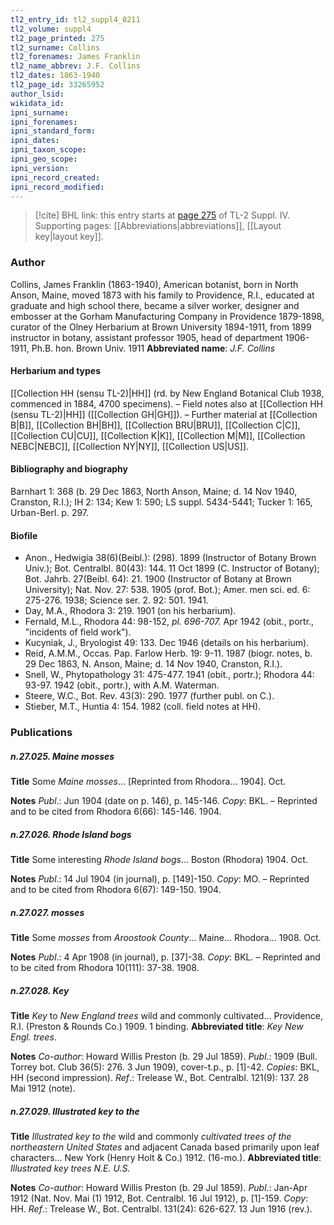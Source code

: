 ```yaml
---
tl2_entry_id: tl2_suppl4_0211
tl2_volume: suppl4
tl2_page_printed: 275
tl2_surname: Collins
tl2_forenames: James Franklin
tl2_name_abbrev: J.F. Collins
tl2_dates: 1863-1940
tl2_page_id: 33265952
author_lsid: 
wikidata_id: 
ipni_surname: 
ipni_forenames: 
ipni_standard_form: 
ipni_dates: 
ipni_taxon_scope: 
ipni_geo_scope: 
ipni_version: 
ipni_record_created: 
ipni_record_modified:
---
```



> [!cite] BHL link: this entry starts at [page 275](https://www.biodiversitylibrary.org/page/33265952) of TL-2 Suppl. IV.
> Supporting pages: [[Abbreviations|abbreviations]], [[Layout key|layout key]].

### Author

Collins, James Franklin (1863-1940), American botanist, born in North Anson, Maine, moved 1873 with his family to Providence, R.I., educated at graduate and high school there, became a silver worker, designer and embosser at the Gorham Manufacturing Company in Providence 1879-1898, curator of the Olney Herbarium at Brown University 1894-1911, from 1899 instructor in botany, assistant professor 1905, head of department 1906-1911, Ph.B. hon. Brown Univ. 1911 
**Abbreviated name**: *J.F. Collins*

#### Herbarium and types

[[Collection HH (sensu TL-2)|HH]] (rd. by New England Botanical Club 1938, commenced in 1884, 4700 specimens). – Field notes also at [[Collection HH (sensu TL-2)|HH]] ([[Collection GH|GH]]). – Further material at [[Collection B|B]], [[Collection BH|BH]], [[Collection BRU|BRU]], [[Collection C|C]], [[Collection CU|CU]], [[Collection K|K]], [[Collection M|M]], [[Collection NEBC|NEBC]], [[Collection NY|NY]], [[Collection US|US]].

#### Bibliography and biography

Barnhart 1: 368 (b. 29 Dec 1863, North Anson, Maine; d. 14 Nov 1940, Cranston, R.I.); IH 2: 134; Kew 1: 590; LS suppl. 5434-5441; Tucker 1: 165, Urban-Berl. p. 297.

#### Biofile

- Anon., Hedwigia 38(6)(Beibl.): (298). 1899 (Instructor of Botany Brown Univ.); Bot. Centralbl. 80(43): 144. 11 Oct 1899 (C. Instructor of Botany); Bot. Jahrb. 27(Beibl. 64): 21. 1900 (Instructor of Botany at Brown University); Nat. Nov. 27: 538. 1905 (prof. Bot.); Amer. men sci. ed. 6: 275-276. 1938; Science ser. 2. 92: 501. 1941.
- Day, M.A., Rhodora 3: 219. 1901 (on his herbarium).
- Fernald, M.L., Rhodora 44: 98-152, *pl. 696-707.* Apr 1942 (obit., portr., "incidents of field work").
- Kucyniak, J., Bryologist 49: 133. Dec 1946 (details on his herbarium).
- Reid, A.M.M., Occas. Pap. Farlow Herb. 19: 9-11. 1987 (biogr. notes, b. 29 Dec 1863, N. Anson, Maine; d. 14 Nov 1940, Cranston, R.I.).
- Snell, W., Phytopathology 31: 475-477. 1941 (obit., portr.); Rhodora 44: 93-97. 1942 (obit., portr.), with A.M. Waterman.
- Steere, W.C., Bot. Rev. 43(3): 290. 1977 (further publ. on C.).
- Stieber, M.T., Huntia 4: 154. 1982 (coll. field notes at HH).

### Publications

##### n.27.025. Maine mosses

**Title**
Some *Maine mosses*... \[Reprinted from Rhodora... 1904\]. Oct.

**Notes**
*Publ*.: Jun 1904 (date on p. 146), p. 145-146. *Copy*: BKL. – Reprinted and to be cited from Rhodora 6(66): 145-146. 1904.

##### n.27.026. Rhode Island bogs

**Title**
Some interesting *Rhode Island bogs*... Boston (Rhodora) 1904. Oct.

**Notes**
*Publ*.: 14 Jul 1904 (in journal), p. \[149\]-150. *Copy*: MO. – Reprinted and to be cited from Rhodora 6(67): 149-150. 1904.

##### n.27.027. mosses

**Title**
Some *mosses* from *Aroostook County*... Maine... Rhodora... 1908. Oct.

**Notes**
*Publ*.: 4 Apr 1908 (in journal), p. \[37\]-38. *Copy*: BKL. – Reprinted and to be cited from Rhodora 10(111): 37-38. 1908.

##### n.27.028. Key

**Title**
*Key* to *New England trees* wild and commonly cultivated... Providence, R.I. (Preston & Rounds Co.) 1909. 1 binding.
**Abbreviated title**: *Key New Engl. trees*.

**Notes**
*Co-author*: Howard Willis Preston (b. 29 Jul 1859).
*Publ*.: 1909 (Bull. Torrey bot. Club 36(5): 276. 3 Jun 1909), cover-t.p., p. \[1\]-42. *Copies*: BKL, HH (second impression).
*Ref*.: Trelease W., Bot. Centralbl. 121(9): 137. 28 Mai 1912 (note).

##### n.27.029. Illustrated key to the

**Title**
*Illustrated key to the* wild and commonly *cultivated trees of the northeastern United States* and adjacent Canada based primarily upon leaf characters... New York (Henry Holt & Co.) 1912. (16-mo.).
**Abbreviated title**: *Illustrated key trees N.E. U.S.*

**Notes**
*Co-author*: Howard Willis Preston (b. 29 Jul 1859).
*Publ*.: Jan-Apr 1912 (Nat. Nov. Mai (1) 1912, Bot. Centralbl. 16 Jul 1912), p. \[1\]-159. *Copy*: HH.
*Ref*.: Trelease W., Bot. Centralbl. 131(24): 626-627. 13 Jun 1916 (rev.).

